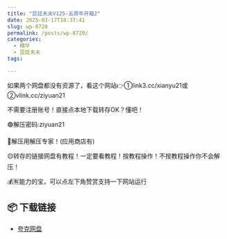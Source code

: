 ```yaml
---
title: "昆廷夫夫V125-五周年开箱2"
date: 2025-03-17T18:37:41
slug: wp-8720
permalink: /posts/wp-8720/
categories:
  - 精华
  - 昆廷夫夫
tags:

---
```


如果两个网盘都没有资源了，看这个网站👉①link3.cc/xianyu21或②vlink.cc/ziyuan21

不需要注册账号！直接点本地下载转存OK？懂吧！

🟢解压密码:ziyuan21

🔵解压用解压专家！(应用商店有)

🟡转存的链接网盘有教程！一定要看教程！按教程操作！不按教程操作你不会解压！

💰🈶能力的宝，可以点左下角赞赏支持一下网站运行

## 📦 下载链接
- [夸克网盘](https://blziyuan21.com/pay-download/8720?key=8c6f682ada&down_id=0)

